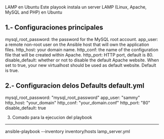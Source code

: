 LAMP en Ubuntu 
Este playook instala un server LAMP  (Linux, Apache, MySQL and PHP) en Ubuntu

1.- Configuraciones principales
---
mysql_root_password: the password for the MySQL root account.
app_user: a remote non-root user on the Ansible host that will own the application files.
http_host: your domain name.
http_conf: the name of the configuration file that will be created within Apache.
http_port: HTTP port, default is 80.
disable_default: whether or not to disable the default Apache website. When set to true, your new virtualhost should be used as default website. Default is true.


2.- Configuracion delos Defaults default.yml
---
mysql_root_password: "mysql_root_password"
app_user: "sammy"
http_host: "your_domain"
http_conf: "your_domain.conf"
http_port: "80"
disable_default: true


3. Comado para la ejecucion del playbook 
---
ansible-playbook --inventory inventory/hosts lamp_server.yml
